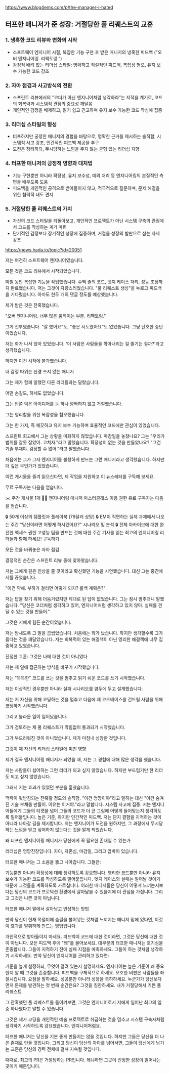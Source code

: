 https://www.blog4ems.com/p/the-manager-i-hated

## 터프한 매니저가 준 성장: 거절당한 풀 리퀘스트의 교훈

### 1. 냉혹한 코드 리뷰와 변화의 시작

* 소프트웨어 엔지니어 시절, 복잡한 기능 구현 후 받은 매니저의 냉혹한 피드백 ("오버 엔지니어링. 리팩토링.")
* 감정적 배려 없는 리더십 스타일: 명확하고 직설적인 피드백, 복잡성 혐오, 유지 보수 가능한 코드 강조

### 2. 자아 점검과 사고방식의 전환

* 스프린트 리뷰에서의 "코더가 아닌 엔지니어처럼 생각하라"는 지적을 계기로, 코드의 회복력과 시스템적 관점의 중요성 깨달음
* 개인적인 감정을 배제하고, 읽기 쉽고 견고하며 유지 보수 가능한 코드 작성에 집중

### 3. 리더십 스타일의 형성

* 터프하지만 공정한 매니저의 경험을 바탕으로, 명확한 근거를 제시하는 솔직함, 시스템적 사고 강조, 인간적인 피드백 제공을 추구
* 도전은 장려하되, 무시당하는 느낌을 주지 않는 균형 있는 리더십 지향

### 4. 터프한 매니저의 긍정적 영향과 대처법

* 기능 구현뿐만 아니라 확장성, 유지 보수성, 예외 처리 등 엔지니어링의 본질적인 측면을 배우도록 도움
* 피드백을 개인적인 공격으로 받아들이지 않고, 적극적으로 질문하며, 문제 해결을 위한 협력적 태도 견지

### 5. 거절당한 풀 리퀘스트의 가치

* 자신의 코드 스타일을 되돌아보고, 개인적인 프로젝트가 아닌 시스템 구축의 관점에서 코드를 작성하는 계기 마련
* 단기적인 감정보다 장기적인 성장에 집중하며, 거절을 성장의 발판으로 삼는 자세 강조


https://news.hada.io/topic?id=20051


저는 여전히 소프트웨어 엔지니어였습니다.

모든 것은 코드 리뷰에서 시작되었습니다.

며칠 동안 복잡한 기능을 작업했습니다. 수백 줄의 코드, 엣지 케이스 처리, 성능 조정까지 완료했습니다. 저는 그것이 자랑스러웠습니다. "풀 리퀘스트 생성"을 누르고 피드백을 기다렸습니다. 아마도 한두 개의 댓글 정도를 예상했습니다.

제가 받은 것은 잔혹했습니다.

"오버 엔지니어링. 너무 많은 움직이는 부분. 리팩토링."

그게 전부였습니다. "잘 했어요"도, "좋은 시도였어요"도 없었습니다. 그냥 단호한 중단이었습니다.

저는 화가 나서 앉아 있었습니다. '이 사람은 사람들을 깎아내리는 걸 즐기는 걸까?'라고 생각했습니다.

하지만 이건 시작에 불과했습니다.

내 감정 따위는 신경 쓰지 않는 매니저

그는 제가 함께 일했던 다른 리더들과는 달랐습니다.

어떤 손길도, 허세도 없었습니다.

그는 반쯤 익은 아이디어를 눈 하나 깜짝하지 않고 거절했습니다.

그는 영리함을 위한 복잡성을 혐오했습니다.

그는 한 가지, 즉 깨끗하고 유지 보수 가능하며 효율적인 코드에만 관심이 있었습니다.

스프린트 회고에서 그는 상황을 미화하지 않았습니다. 마감일을 놓쳤나요? 그는 "우리가 범위를 잘못 잡았어. 고치자."라고 말했습니다. 확장성이 없는 것을 만들었나요? "그건 기술 부채야. 감당할 수 없어."라고 말했습니다.

처음에는 그가 그저 엔지니어를 불행하게 만드는 그런 매니저라고 생각했습니다. 하지만 더 깊은 무언가가 있었습니다.

이런 게시물을 즐겨 읽으신다면, 제 작업을 지원하고 이 뉴스레터를 구독해 보세요.

무료 구독자는 다음을 얻습니다.

✉️ 주간 게시물 1개
🧑‍🎓 엔지니어링 매니저 마스터클래스 이용 권한
유료 구독자는 다음을 얻습니다.

🔒 50개 이상의 템플릿과 플레이북 (79달러 상당)
🔒 EM이 직면하는 실제 과제에서 나오는 주간 "당신이라면 어떻게 하시겠어요?" 시나리오 및 분석
🔒 전체 아카이브에 대한 완전한 액세스 권한 고성능 팀을 만드는 것에 대한 주간 기사를 읽는 최고의 엔지니어링 리더들과 함께 하세요!
구독하기

모든 것을 바꿔놓은 자아 점검

결정적인 순간은 스프린트 리뷰 중에 찾아왔습니다.

저는 그에게 깊은 인상을 줄 것이라고 확신했던 기능을 시연했습니다. 대신 그는 중간에 저를 끊었습니다.

"이건 약해. 부하가 걸리면 어떻게 되지? 롤백 계획은?"

저는 답을 찾기 위해 더듬거렸지만 제대로 된 답이 없었습니다. 그는 잠시 멈추더니 말했습니다. "당신은 코더처럼 생각하고 있어, 엔지니어처럼 생각하고 있지 않아. 실패를 견딜 수 있는 것을 만들어."

그것은 저에게 힘든 순간이었습니다.

저는 밤새도록 그 말을 곱씹었습니다. 처음에는 화가 났습니다. 하지만 생각할수록 그가 옳다는 것을 깨달았습니다. 저는 회복력이 있는 해결책이 아닌 영리한 해결책에 너무 집중하고 있었습니다.

진정한 교훈: 그것은 나에 대한 것이 아니었다

저는 제 일에 접근하는 방식을 바꾸기 시작했습니다.

저는 "똑똑한" 코드를 쓰는 것을 멈추고 읽기 쉬운 코드를 쓰기 시작했습니다.

저는 이상적인 경우뿐만 아니라 실패 시나리오를 염두에 두고 설계했습니다.

저는 저 자신을 위해 코딩하는 것을 멈추고 다음에 제 코드베이스를 건드릴 사람을 위해 코딩하기 시작했습니다.

그리고 놀라운 일이 일어났습니다.

그가 검토하는 제 풀 리퀘스트가 막힘없이 통과되기 시작했습니다.

그가 부드러워진 것이 아니었습니다. 제가 마침내 성장한 것입니다.

그것이 제 자신의 리더십 스타일에 미친 영향

제가 결국 엔지니어링 매니저가 되었을 때, 저는 그 경험에 대해 많은 생각을 했습니다.

저는 사람들이 싫어하는 그런 리더가 되고 싶지 않았습니다. 하지만 부드럽기만 한 리더도 되고 싶지 않았습니다.

그래서 저는 효과가 있었던 부분을 훔쳤습니다.

맥락이 뒷받침되는 잔혹할 정도의 솔직함. "이건 엉망이야"라고 말하는 대신 "이건 숨겨진 기술 부채를 만들어. 이유는 이거야."라고 말합니다.
시스템 사고에 집중. 저는 엔지니어들에게 그들의 티켓을 넘어 그들의 코드가 더 큰 그림에 어떻게 들어맞는지 생각하도록 밀어붙입니다.
높은 기준, 하지만 인간적인 피드백. 저는 단지 결함을 지적하는 것이 아니라 나아갈 길을 제시합니다.
저는 엔지니어가 도전을 원하지만, 그 과정에서 무시당하는 느낌을 받고 싶어하지 않는다는 것을 알게 되었습니다.

왜 터프한 엔지니어링 매니저가 당신에게 꼭 필요한 존재일 수 있는가

리더십은 엉망진창입니다. 자아, 자존심, 마감일, 그리고 압박이 있습니다.

터프한 매니저는 그 소음을 뚫고 나아갑니다. 그들은:

기능뿐만 아니라 확장성에 대해 생각하도록 강요합니다.
영리한 코드뿐만 아니라 유지 보수가 가능한 코드를 작성하도록 밀어붙입니다.
엣지 케이스와 실패는 일어날 것이기 때문에 그것들을 계획하도록 가르칩니다.
이러한 매니저들은 당신이 어떻게 느끼는지보다는 당신의 코드가 프로덕션 환경에서 살아남을 수 있을지에 더 관심을 가집니다. 그리고 그것은 나쁜 것이 아닙니다.

터프한 매니저 밑에서 살아남고 번성하는 방법

만약 당신이 현재 목덜미에 숨결을 불어넣는 것처럼 느껴지는 매니저 밑에 있다면, 이것이 효과를 발휘하게 만드는 방법입니다.

개인적으로 받아들이지 마세요. 피드백이 코드에 대한 것이라면, 그것은 당신에 대한 것이 아닙니다.
모든 피드백 후에 "왜"를 물어보세요. 대부분의 터프한 매니저는 호기심을 존중합니다.
그들이 지적하기 전에 실패 지점을 예측하세요. 그들이 하는 것처럼 생각하기 시작하세요.
만약 당신이 엔지니어를 관리하고 있다면:

기준을 높게 설정하되, 무엇이 걸려 있는지 설명하세요. 엔지니어는 높은 기준이 왜 중요한지 알 때 그것을 존중합니다.
피드백을 구체적으로 하세요. 모호한 비판은 사람들을 좌절시킵니다. 요점을 말하세요.
성공뿐만 아니라 성장을 축하하세요. 누군가가 당신보다 먼저 문제를 발견하는 첫 번째 순간은요? 그것을 칭찬하세요.
내가 거절당해서 기쁜 풀 리퀘스트

그 잔혹했던 풀 리퀘스트를 돌이켜보면, 그것은 엔지니어로서 저에게 일어난 최고의 일 중 하나였다고 말할 수 있습니다.

그것은 제가 코딩을 개인적인 예술 프로젝트로 취급하는 것을 멈추고 시스템 구축자처럼 생각하기 시작하도록 강요했습니다. 엔지니어처럼요.

터프한 매니저는 당신을 기분 좋게 만들지는 않을 것입니다. 하지만 그들은 당신을 더 나은 존재로 만들 것입니다. 그리고 당신이 당신의 자아를 넘어서면, 그들이 당신에게 남기는 교훈은 당신의 경력 전체에 걸쳐 지속될 것입니다.

때때로, 최고의 PR은 거절당하는 PR입니다. 왜냐하면 그곳이 진정한 성장이 일어나는 곳이기 때문입니다.
